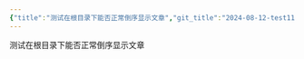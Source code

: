 ```yaml
---
{"title":"测试在根目录下能否正常倒序显示文章","git_title":"2024-08-12-test11","tags":["geek"],"categories":["geek"],"dg-publish":true,"permalink":"/测试在根目录下能否正常倒序显示文章/","dgPassFrontmatter":true,"noteIcon":""}
---
```


测试在根目录下能否正常倒序显示文章